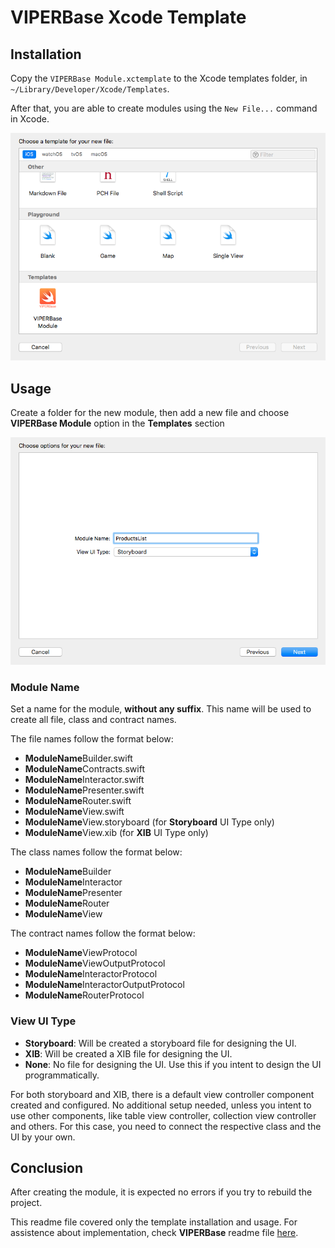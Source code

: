 # VIPERBase Xcode Template

## Installation

Copy the `VIPERBase Module.xctemplate` to the Xcode templates folder, in `~/Library/Developer/Xcode/Templates`.

After that, you are able to create modules using the `New File...` command in Xcode.

![](https://raw.githubusercontent.com/rafaelrsilva/viper-base-ios/assets/template/new-file-section.png)

## Usage

Create a folder for the new module, then add a new file and choose **VIPERBase Module** option in the **Templates** section

![](https://raw.githubusercontent.com/rafaelrsilva/viper-base-ios/assets/template/template-section.png)

### Module Name

Set a name for the module, **without any suffix**. This name will be used to create all file, class and contract names.

The file names follow the format below:

- **ModuleName**Builder.swift
- **ModuleName**Contracts.swift
- **ModuleName**Interactor.swift
- **ModuleName**Presenter.swift
- **ModuleName**Router.swift
- **ModuleName**View.swift
- **ModuleName**View.storyboard (for **Storyboard** UI Type only)
- **ModuleName**View.xib (for **XIB** UI Type only)

The class names follow the format below:

- **ModuleName**Builder
- **ModuleName**Interactor
- **ModuleName**Presenter
- **ModuleName**Router
- **ModuleName**View

The contract names follow the format below:

- **ModuleName**ViewProtocol
- **ModuleName**ViewOutputProtocol
- **ModuleName**InteractorProtocol
- **ModuleName**InteractorOutputProtocol
- **ModuleName**RouterProtocol

### View UI Type

- **Storyboard**: Will be created a storyboard file for designing the UI.
- **XIB**: Will be created a XIB file for designing the UI.
- **None**: No file for designing the UI. Use this if you intent to design the UI programmatically.

For both storyboard and XIB, there is a default view controller component created and configured. No additional setup needed, unless you intent to use other components, like table view controller, collection view controller and others. For this case, you need to connect the respective class and the UI by your own.

## Conclusion

After creating the module, it is expected no errors if you try to rebuild the project.

This readme file covered only the template installation and usage. For assistence about implementation, check **VIPERBase** readme file [here](https://github.com/rafaelrsilva/viper-base-ios/blob/2.1.0/README.md).
